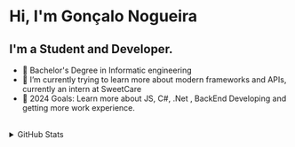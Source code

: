 # Hi, I'm Gonçalo Nogueira

## I'm a Student and Developer.
- 🔭 Bachelor's Degree in Informatic engineering 
- 🌱 I’m currently trying to learn more about modern frameworks and APIs, currently an intern at SweetCare
- 🥅 2024 Goals: Learn more about JS, C#, .Net , BackEnd Developing and getting more work experience.
<br>
<details>
  <summary>GitHub Stats</summary>
  <br>
<img align="left" alt="Goncalo-N's GitHub Stats" src="https://github-readme-stats.vercel.app/api?username=Goncalo-N&show_icons=true&theme=radical"/>
<img align="left" alt="Goncalo-N's GitHub Language Stats" src="https://github-readme-stats.vercel.app/api/top-langs/?username=Goncalo-N&layout=compact&theme=radical"/>
  </details
